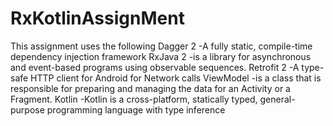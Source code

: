# RxKotlinAssignMent

This assignment uses the following 
Dagger 2 -A fully static, compile-time dependency injection framework
RxJava 2 -is a library for asynchronous and event-based programs using observable sequences.
Retrofit 2 -A type-safe HTTP client for Android for Network calls
ViewModel -is a class that is responsible for preparing and managing the data for an Activity or a Fragment.
Kotlin -Kotlin is a cross-platform, statically typed, general-purpose programming language with type inference
